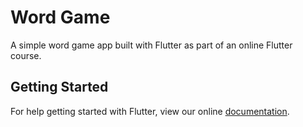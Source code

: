 # Word Game

A simple word game app built with Flutter as part of an online Flutter course.

## Getting Started

For help getting started with Flutter, view our online
[documentation](https://flutter.io/).
